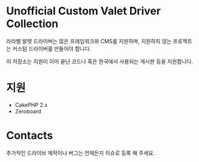 # Unofficial Custom Valet Driver Collection

라라벨 발렛 드라이버는 많은 프레임워크와 CMS를 지원하며, 지원하지 않는 프로젝트는 커스텀 드라이버를 만들어야 합니다.

이 저장소는 지원이 이미 끝난 코드나 혹은 한국에서 사용되는 게시판 등을 지원합니다.

# 지원

- CakePHP 2.x
- Zeroboard

# Contacts

추가적인 드라이브 제작이나 버그는 언제든지 이슈로 등록 해 주세요.
